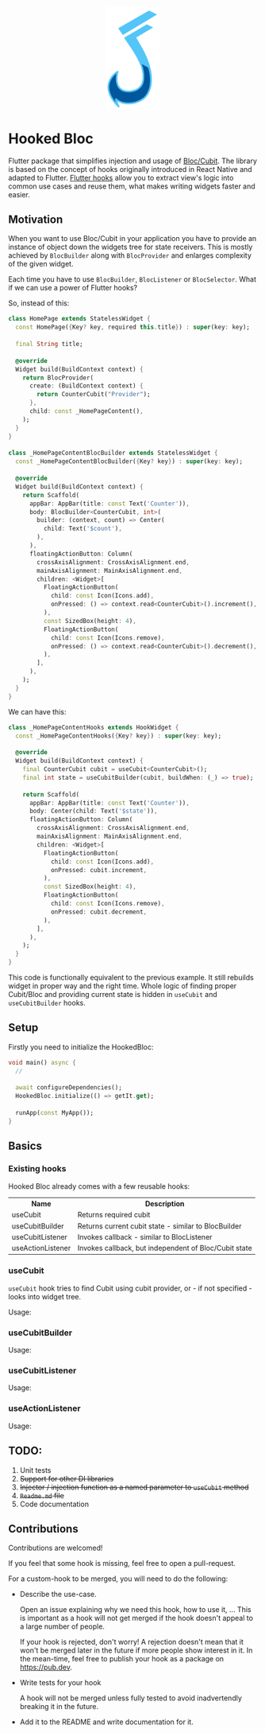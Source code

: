 <!-- 
This README describes the package. If you publish this package to pub.dev,
this README's contents appear on the landing page for your package.

For information about how to write a good package README, see the guide for
[writing package pages](https://dart.dev/guides/libraries/writing-package-pages). 

For general information about developing packages, see the Dart guide for
[creating packages](https://dart.dev/guides/libraries/create-library-packages)
and the Flutter guide for
[developing packages and plugins](https://flutter.dev/developing-packages). 
-->

<p align="center">
<img src="https://raw.githubusercontent.com/rrousselGit/flutter_hooks/master/packages/flutter_hooks/flutter-hook.svg?sanitize=true" width="110">
</p>

# Hooked Bloc

Flutter package that simplifies injection and usage of <a href="https://pub.dev/packages/flutter_bloc"> Bloc/Cubit</a>. 
The library is based on the concept of hooks originally introduced in React Native and adapted to Flutter. 
<a href="https://github.com/rrousselGit/flutter_hooks">Flutter hooks</a> allow you to extract view's logic 
into common use cases and reuse them, what makes writing widgets faster and easier.

## Motivation

When you want to use Bloc/Cubit in your application 
you have to provide an instance of object down the widgets tree for state receivers. 
This is mostly achieved by `BlocBuilder` along with `BlocProvider` and enlarges 
complexity of the given widget.  

Each time you have to use `BlocBuilder`, `BlocListener` or `BlocSelector`. What if we can use a power of Flutter hooks?


So, instead of this:
```dart
class HomePage extends StatelessWidget {
  const HomePage({Key? key, required this.title}) : super(key: key);

  final String title;

  @override
  Widget build(BuildContext context) {
    return BlocProvider(
      create: (BuildContext context) {
        return CounterCubit("Provider");
      },
      child: const _HomePageContent(),
    );
  }
}

class _HomePageContentBlocBuilder extends StatelessWidget {
  const _HomePageContentBlocBuilder({Key? key}) : super(key: key);

  @override
  Widget build(BuildContext context) {
    return Scaffold(
      appBar: AppBar(title: const Text('Counter')),
      body: BlocBuilder<CounterCubit, int>(
        builder: (context, count) => Center(
          child: Text('$count'),
        ),
      ),
      floatingActionButton: Column(
        crossAxisAlignment: CrossAxisAlignment.end,
        mainAxisAlignment: MainAxisAlignment.end,
        children: <Widget>[
          FloatingActionButton(
            child: const Icon(Icons.add),
            onPressed: () => context.read<CounterCubit>().increment(),
          ),
          const SizedBox(height: 4),
          FloatingActionButton(
            child: const Icon(Icons.remove),
            onPressed: () => context.read<CounterCubit>().decrement(),
          ),
        ],
      ),
    );
  }
}
```

We can have this:

```dart
class _HomePageContentHooks extends HookWidget {
  const _HomePageContentHooks({Key? key}) : super(key: key);

  @override
  Widget build(BuildContext context) {
    final CounterCubit cubit = useCubit<CounterCubit>();
    final int state = useCubitBuilder(cubit, buildWhen: (_) => true);

    return Scaffold(
      appBar: AppBar(title: const Text('Counter')),
      body: Center(child: Text('$state')),
      floatingActionButton: Column(
        crossAxisAlignment: CrossAxisAlignment.end,
        mainAxisAlignment: MainAxisAlignment.end,
        children: <Widget>[
          FloatingActionButton(
            child: const Icon(Icons.add),
            onPressed: cubit.increment,
          ),
          const SizedBox(height: 4),
          FloatingActionButton(
            child: const Icon(Icons.remove),
            onPressed: cubit.decrement,
          ),
        ],
      ),
    );
  }
}
```

This code is functionally equivalent to the previous example. It still rebuilds widget in proper way and the right time.
Whole logic of finding proper Cubit/Bloc and providing current state is hidden in `useCubit` and `useCubitBuilder` hooks.

## Setup

Firstly you need to initialize the HookedBloc:

```dart
void main() async {
  // 

  await configureDependencies();
  HookedBloc.initialize(() => getIt.get);

  runApp(const MyApp());
}
```

## Basics

### Existing hooks

Hooked Bloc already comes with a few reusable hooks:

<table>
  <tr>
      <th>Name</th>
      <th>Description</th>
  </tr>

  <tr>
    <td>useCubit</td>
    <td>Returns required cubit</td>
  </tr>

  <tr>
    <td>useCubitBuilder</td>
    <td>Returns current cubit state - similar to BlocBuilder</td>
  </tr>

  <tr>
    <td>useCubitListener</td>
    <td>Invokes callback - similar to BlocListener</td>
  </tr>

  <tr>
    <td>useActionListener</td>
    <td>Invokes callback, but independent of Bloc/Cubit state</td>
  </tr>

</table>

### useCubit

`useCubit` hook tries to find Cubit using cubit provider, or - if not specified - looks into widget tree.

Usage:


### useCubitBuilder

Usage:

### useCubitListener

Usage:

### useActionListener

Usage:

## TODO:
1. Unit tests
2. <del>Support for other DI libraries</del>
3. <del>Injector / injection function as a named parameter to `useCubit` method
4. <del>`Readme.md` file</del>
5. Code documentation

## Contributions

Contributions are welcomed!

If you feel that some hook is missing, feel free to open a pull-request.

For a custom-hook to be merged, you will need to do the following:

- Describe the use-case.

  Open an issue explaining why we need this hook, how to use it, ...
  This is important as a hook will not get merged if the hook doesn't appeal to
  a large number of people.

  If your hook is rejected, don't worry! A rejection doesn't mean that it won't
  be merged later in the future if more people show interest in it.
  In the mean-time, feel free to publish your hook as a package on https://pub.dev.

- Write tests for your hook

  A hook will not be merged unless fully tested to avoid inadvertendly breaking it
  in the future.

- Add it to the README and write documentation for it.